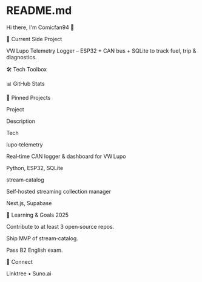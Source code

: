 # README.md
Hi there, I'm Comicfan94 👋

🚗 Current Side Project

VW Lupo Telemetry Logger – ESP32 + CAN bus + SQLite to track fuel, trip & diagnostics.

🛠 Tech Toolbox









📊 GitHub Stats

📌 Pinned Projects

Project

Description

Tech

lupo‑telemetry

Real‑time CAN logger & dashboard for VW Lupo

Python, ESP32, SQLite

stream‑catalog

Self‑hosted streaming collection manager

Next.js, Supabase

🌱 Learning & Goals 2025

Contribute to at least 3 open‑source repos.

Ship MVP of stream‑catalog.

Pass B2 English exam.

🤝 Connect

Linktree • Suno.ai

